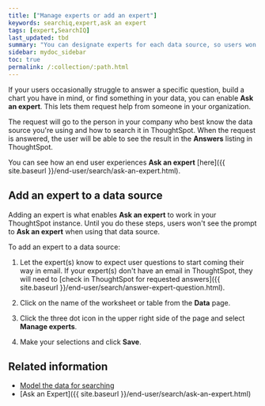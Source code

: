 ```yaml
---
title: ["Manage experts or add an expert"]
keywords: searchiq,expert,ask an expert
tags: [expert,SearchIQ]
last_updated: tbd
summary: "You can designate experts for each data source, so users won't get stuck if they need help."
sidebar: mydoc_sidebar
toc: true
permalink: /:collection/:path.html
---
```


If your users occasionally struggle to answer a specific question, build a chart you have in mind, or find something in your data, you can enable **Ask an expert**. This lets them request help from someone in your organization.

The request will go to the person in your company who best know the data source you're using and how to search it in ThoughtSpot. When the request is answered, the user will be able to see the result in the **Answers** listing in ThoughtSpot.

You can see how an end user experiences **Ask an expert** [here]({{ site.baseurl }}/end-user/search/ask-an-expert.html).

## Add an expert to a data source

Adding an expert is what enables **Ask an expert** to work in your ThoughtSpot instance. Until you do these steps, users won't see the prompt to **Ask an expert** when using that data source.

To add an expert to a data source:

1. Let the expert(s) know to expect user questions to start coming their way in email.
   If your expert(s) don't have an email in ThoughtSpot, they will need to [check in ThoughtSpot for requested answers]({{ site.baseurl }}/end-user/search/answer-expert-question.html).

2. Click on the name of the worksheet or table from the **Data** page.

3. Click the three dot icon in the upper right side of the page and select **Manage experts**.

4. Make your selections and click **Save**.

## Related information  

- [Model the data for searching](semantic-modeling.html#)
- [Ask an Expert]({{ site.baseurl }}/end-user/search/ask-an-expert.html)
